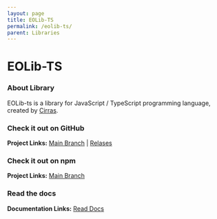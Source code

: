 ```yaml
---
layout: page
title: EOLib-TS
permalink: /eolib-ts/
parent: Libraries
---
```


# EOLib-TS 

### About Library

EOLib-ts is a library for JavaScript / TypeScript programming language, created by [Cirras](https://github.com/Cirras).

### Check it out on GitHub

**Project Links:** [Main Branch](https://github.com/Cirras/eolib-ts/) | [Relases](https://github.com/Cirras/eolib-ts/releases/)

### Check it out on npm

**Project Links:** [Main Branch](https://www.npmjs.com/package/eolib)

### Read the docs

**Documentation Links:** [Read Docs](https://cirras.github.io/eolib-ts/stable/)